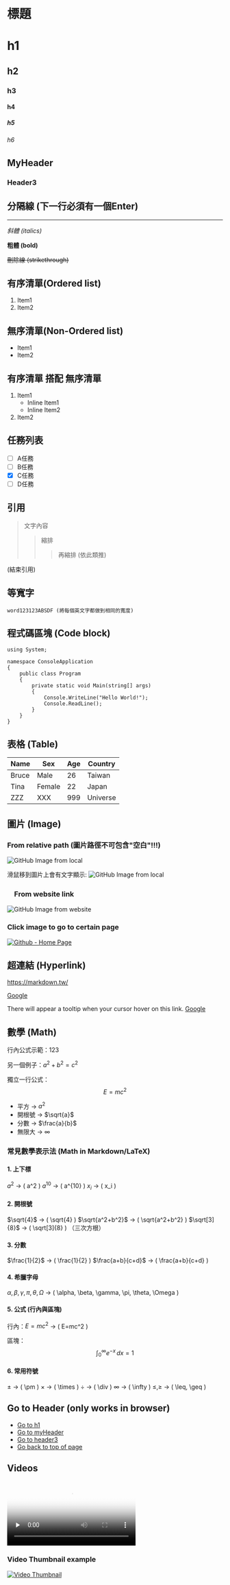 # 標題

# h1

## h2

### h3

#### h4

##### h5

###### h6

## MyHeader

### Header3

## 分隔線 (下一行必須有一個Enter)

---

*斜體 (italics)*

**粗體 (bold)**

~~刪除線 (strikethrough)~~

## 有序清單(Ordered list)

1. Item1
2. Item2

## 無序清單(Non-Ordered list)

- Item1
- Item2

## 有序清單 搭配 無序清單

1. Item1
   - Inline Item1
   - Inline Item2
2. Item2

## 任務列表

- [ ] A任務
- [ ] B任務
- [x] C任務
- [ ] D任務

## 引用

> 文字內容
>> 縮排
>>> 再縮排 (依此類推)

(結束引用)

## 等寬字

`word123123ABSDF (將每個英文字都做到相同的寬度)`

## 程式碼區塊 (Code block)

```CSharp
using System;

namespace ConsoleApplication
{
    public class Program
    {
        private static void Main(string[] args)
        {
            Console.WriteLine("Hello World!");
            Console.ReadLine();
        }
    }
}
```

## 表格 (Table)

|Name|Sex|Age|Country|
|---|----|----|---|
|Bruce|Male|26|Taiwan|Unknown|
|Tina|Female|22|Japan|Remark~~~|
|ZZZ|XXX|999|Universe||

## 圖片 (Image)

### From relative path (圖片路徑不可包含"空白"!!!)

![GitHub Image from local](Images/GitHub_Icon.png)

滑鼠移到圖片上會有文字顯示:
![GitHub Image from local](Images/GitHub_Icon.png "Github")

### 　From website link

![GitHub Image from website](https://i.imgur.com/XGu8q8s.png)

### Click image to go to certain page

[![Github - Home Page](https://i.imgur.com/XGu8q8s.png)](https://github.com/ "Click here to browse Github home page")

## 超連結 (Hyperlink)

<https://markdown.tw/>

[Google](http://www.google.com/)

There will appear a tooltip when your cursor hover on this link.
[Google](http://www.google.com/ "A search engine")

## 數學 (Math)

行內公式示範：$123$

另一個例子：$a^2 + b^2 = c^2$

獨立一行公式：
$$
E = mc^2
$$

- 平方 → $a^2$
- 開根號 → $\sqrt{a}$
- 分數 → $\frac{a}{b}$
- 無限大 → $\infty$

### **常見數學表示法 (Math in Markdown/LaTeX)**

#### 1. 上下標

$a^2$   →  \( a^2 \)
$a^{10}$ →  \( a^{10} \)
$x_i$   →  \( x_i \)

#### 2. 開根號

$\sqrt{4}$    →  \( \sqrt{4} \)
$\sqrt{a^2+b^2}$ →  \( \sqrt{a^2+b^2} \)
$\sqrt[3]{8}$ →  \( \sqrt[3]{8} \)   （三次方根）

#### 3. 分數

$\frac{1}{2}$    →  \( \frac{1}{2} \)
$\frac{a+b}{c+d}$ →  \( \frac{a+b}{c+d} \)

#### 4. 希臘字母

$\alpha, \beta, \gamma, \pi, \theta, \Omega$
→  \( \alpha, \beta, \gamma, \pi, \theta, \Omega \)

#### 5. 公式 (行內與區塊)

行內：$E=mc^2$ → \( E=mc^2 \)

區塊：
$$
\int_0^\infty e^{-x}\, dx = 1
$$

#### 6. 常用符號

$\pm$ → \( \pm \)
$\times$ → \( \times \)
$\div$ → \( \div \)
$\infty$ → \( \infty \)
$\leq, \geq$ → \( \leq, \geq \)

## Go to Header (only works in browser)

- [Go to h1](#h1)
- [Go to myHeader](#myheader)
- [Go to header3](#header3)
- [Go back to top of page](#start-of-content)

## Videos

<div>
    <video id="video" controls="" preload="none" poster="http://media.w3.org/2010/05/sintel/poster.png">
        <source id="mp4" src="http://media.w3.org/2010/05/sintel/trailer.mp4" type="video/mp4">
        <source id="webm" src="http://media.w3.org/2010/05/sintel/trailer.webm" type="video/webm">
        <source id="ogv" src="http://media.w3.org/2010/05/sintel/trailer.ogv" type="video/ogg">
        <p>Your user agent does not support the HTML5 Video element.</p>
    </video>
</div>

### Video Thumbnail example

[![Video Thumbnail](http://media.w3.org/2010/05/sintel/poster.png)](http://media.w3.org/2010/05/sintel/trailer.mp4 "Click to play video")
